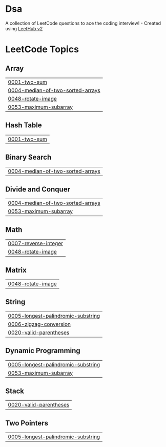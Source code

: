 # Dsa
A collection of LeetCode questions to ace the coding interview! - Created using [LeetHub v2](https://github.com/arunbhardwaj/LeetHub-2.0)

<!---LeetCode Topics Start-->
# LeetCode Topics
## Array
|  |
| ------- |
| [0001-two-sum](https://github.com/YashvardhanBhawnani/dsa_leetcode/tree/master/0001-two-sum) |
| [0004-median-of-two-sorted-arrays](https://github.com/YashvardhanBhawnani/dsa_leetcode/tree/master/0004-median-of-two-sorted-arrays) |
| [0048-rotate-image](https://github.com/YashvardhanBhawnani/dsa_leetcode/tree/master/0048-rotate-image) |
| [0053-maximum-subarray](https://github.com/YashvardhanBhawnani/dsa_leetcode/tree/master/0053-maximum-subarray) |
## Hash Table
|  |
| ------- |
| [0001-two-sum](https://github.com/YashvardhanBhawnani/dsa_leetcode/tree/master/0001-two-sum) |
## Binary Search
|  |
| ------- |
| [0004-median-of-two-sorted-arrays](https://github.com/YashvardhanBhawnani/dsa_leetcode/tree/master/0004-median-of-two-sorted-arrays) |
## Divide and Conquer
|  |
| ------- |
| [0004-median-of-two-sorted-arrays](https://github.com/YashvardhanBhawnani/dsa_leetcode/tree/master/0004-median-of-two-sorted-arrays) |
| [0053-maximum-subarray](https://github.com/YashvardhanBhawnani/dsa_leetcode/tree/master/0053-maximum-subarray) |
## Math
|  |
| ------- |
| [0007-reverse-integer](https://github.com/YashvardhanBhawnani/dsa_leetcode/tree/master/0007-reverse-integer) |
| [0048-rotate-image](https://github.com/YashvardhanBhawnani/dsa_leetcode/tree/master/0048-rotate-image) |
## Matrix
|  |
| ------- |
| [0048-rotate-image](https://github.com/YashvardhanBhawnani/dsa_leetcode/tree/master/0048-rotate-image) |
## String
|  |
| ------- |
| [0005-longest-palindromic-substring](https://github.com/YashvardhanBhawnani/dsa_leetcode/tree/master/0005-longest-palindromic-substring) |
| [0006-zigzag-conversion](https://github.com/YashvardhanBhawnani/dsa_leetcode/tree/master/0006-zigzag-conversion) |
| [0020-valid-parentheses](https://github.com/YashvardhanBhawnani/dsa_leetcode/tree/master/0020-valid-parentheses) |
## Dynamic Programming
|  |
| ------- |
| [0005-longest-palindromic-substring](https://github.com/YashvardhanBhawnani/dsa_leetcode/tree/master/0005-longest-palindromic-substring) |
| [0053-maximum-subarray](https://github.com/YashvardhanBhawnani/dsa_leetcode/tree/master/0053-maximum-subarray) |
## Stack
|  |
| ------- |
| [0020-valid-parentheses](https://github.com/YashvardhanBhawnani/dsa_leetcode/tree/master/0020-valid-parentheses) |
## Two Pointers
|  |
| ------- |
| [0005-longest-palindromic-substring](https://github.com/YashvardhanBhawnani/dsa_leetcode/tree/master/0005-longest-palindromic-substring) |
<!---LeetCode Topics End-->
